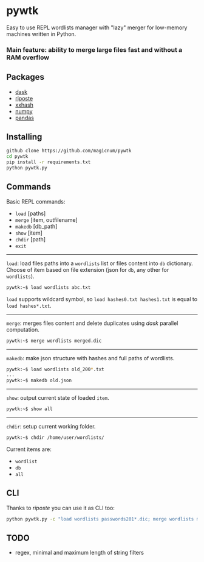 
# pywtk

Easy to use REPL wordlists manager with "lazy" merger for low-memory machines written in Python.
### Main feature: ability to merge large files fast and without a RAM overflow

## Packages

* [dask](https://github.com/dask/dask)
* [riposte](https://github.com/fwkz/riposte)
* [xxhash](https://github.com/ifduyue/python-xxhash)
* [numpy](https://github.com/numpy/numpy)
* [pandas](https://github.com/pandas-dev/pandas)

## Installing

```bash
github clone https://github.com/magicnum/pywtk
cd pywtk
pip install -r requirements.txt
python pywtk.py
```

## Commands

Basic REPL commands:
* `load` [paths]
* `merge` [item, outfilename]
* `makedb` [db_path]
* `show` [item]
* `chdir` [path]
* `exit`

---

`load`: load files paths into a `wordlists` list or files content into `db` dictionary.
Choose of item based on file extension (json for `db`, any other for `wordlists`).
```bash
pywtk:~$ load wordlists abc.txt
```

`load` supports wildcard symbol, so `load hashes0.txt hashes1.txt` is equal to `load hashes*.txt`.

---

`merge`: merges files content and delete duplicates using _dask_ parallel computation.
```bash
pywtk:~$ merge wordlists merged.dic
```

---

`makedb`: make json structure with hashes and full paths of wordlists.
```bash
pywtk:~$ load wordlists old_200*.txt
...
pywtk:~$ makedb old.json
```

---

`show`: output current state of loaded `item`.
```bash
pywtk:~$ show all
```

---

`chdir`: setup current working folder.
```bash
pywtk:~$ chdir /home/user/wordlists/
```
Current items are:

* `wordlist`
* `db`
* `all`

## CLI

Thanks to _riposte_ you can use it as CLI too:

```bash
python pywtk.py -c "load wordlists passwords201*.dic; merge wordlists merged.dic"
```

## TODO

* regex, minimal and maximum length of string filters 
